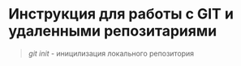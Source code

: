 # Инструкция для работы с GIT и удаленными репозитариями

> *git init* - иницилизация локального репозитория


